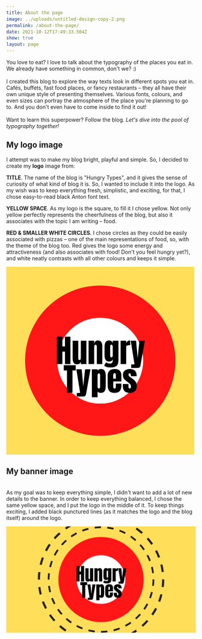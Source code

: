 ```yaml
---
title: About the page
image: ../uploads/untitled-design-copy-2.png
permalink: /about-the-page/
date: 2021-10-12T17:49:33.504Z
show: true
layout: page
---
```

You love to eat? I love to talk about the typography of the places you eat in. We already have something in common, don't we? :) \
\
I created this blog to explore the way texts look in different spots you eat in. Cafés, buffets, fast food places, or fancy restaurants – they all have their own unique style of presenting themselves. Various fonts, colours, and even sizes can portray the atmosphere of the place you're planning to go to. And you don't even have to come inside to find it out!\
\
Want to learn this superpower? Follow the blog. *Let's dive into the pool of typography together!*

## My logo image

I attempt was to make my blog bright, playful and simple. So, I decided to create my **logo** image from:

**TITLE**. The name of the blog is "Hungry Types", and it gives the sense of curiosity of what kind of blog it is. So, I wanted to include it into the logo. As my wish was to keep everything fresh, simplistic, and exciting, for that, I chose easy-to-read black Anton font text.

**YELLOW SPACE**. As my logo is the square, to fill it I chose yellow. Not only yellow perfectly represents the cheerfulness of the blog, but also it associates with the topic I am writing – food. 

**RED & SMALLER WHITE CIRCLES**. I chose circles as they could be easily associated with pizzas – one of the main representations of food, so, with the theme of the blog too. Red gives the logo some energy and attractiveness (and also associates with food! Don't you feel hungry yet?), and white neatly contrasts with all other colours and keeps it simple.



![Hungry Types Logo](../uploads/hungry-types.png "Hungry Types Logo")



## My banner image

\
As my goal was to keep everything simple, I didn't want to add a lot of new details to the banner. In order to keep everything balanced, I chose the same yellow space, and I put the logo in the middle of it. To keep things exciting, I added black punctured lines (as it matches the logo and the blog itself) around the logo.



![Hungry Types Banner](../uploads/untitled-design.png "Hungry Types Banner")